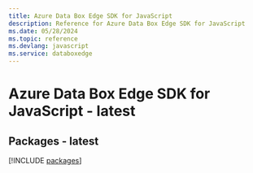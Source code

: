 ```yaml
---
title: Azure Data Box Edge SDK for JavaScript
description: Reference for Azure Data Box Edge SDK for JavaScript
ms.date: 05/28/2024
ms.topic: reference
ms.devlang: javascript
ms.service: databoxedge
---
```

# Azure Data Box Edge SDK for JavaScript - latest
## Packages - latest
[!INCLUDE [packages](data-box-edge-index.md)]